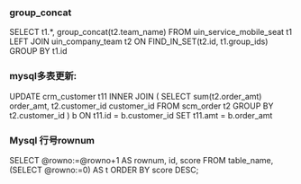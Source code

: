 ### group_concat
   SELECT
	t1.*, group_concat(t2.team_name)
	FROM
	uin_service_mobile_seat t1
	LEFT JOIN uin_company_team t2 ON FIND_IN_SET(t2.id, t1.group_ids)
	GROUP BY
	t1.id
### mysql多表更新:
UPDATE crm_customer t11
INNER JOIN (
SELECT
sum(t2.order_amt) order_amt,
t2.customer_id customer_id
FROM
scm_order t2
GROUP BY
t2.customer_id
) b ON t11.id = b.customer_id
SET t11.amt = b.order_amt    
### Mysql 行号rownum
SELECT @rowno:=@rowno+1 AS rownum, id, score FROM table_name, (SELECT @rowno:=0) AS t
ORDER BY score DESC;